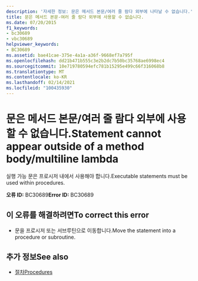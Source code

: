```yaml
---
description: '자세한 정보: 문은 메서드 본문/여러 줄 람다 외부에 나타날 수 없습니다.'
title: 문은 메서드 본문-여러 줄 람다 외부에 사용할 수 없습니다.
ms.date: 07/20/2015
f1_keywords:
- bc30689
- vbc30689
helpviewer_keywords:
- BC30689
ms.assetid: bae41cae-375e-4a1a-a36f-9668ef7a795f
ms.openlocfilehash: dd21b471b555c3e2b2dc7b50bc35768ae6998ec4
ms.sourcegitcommit: 10e719780594efc781b15295e499c66f316068b8
ms.translationtype: MT
ms.contentlocale: ko-KR
ms.lasthandoff: 02/14/2021
ms.locfileid: "100435930"
---
```

# <a name="statement-cannot-appear-outside-of-a-method-bodymultiline-lambda"></a><span data-ttu-id="95ab2-103">문은 메서드 본문/여러 줄 람다 외부에 사용할 수 없습니다.</span><span class="sxs-lookup"><span data-stu-id="95ab2-103">Statement cannot appear outside of a method body/multiline lambda</span></span>

<span data-ttu-id="95ab2-104">실행 가능 문은 프로시저 내에서 사용해야 합니다.</span><span class="sxs-lookup"><span data-stu-id="95ab2-104">Executable statements must be used within procedures.</span></span>  
  
 <span data-ttu-id="95ab2-105">**오류 ID:** BC30689</span><span class="sxs-lookup"><span data-stu-id="95ab2-105">**Error ID:** BC30689</span></span>  
  
## <a name="to-correct-this-error"></a><span data-ttu-id="95ab2-106">이 오류를 해결하려면</span><span class="sxs-lookup"><span data-stu-id="95ab2-106">To correct this error</span></span>  
  
- <span data-ttu-id="95ab2-107">문을 프로시저 또는 서브루틴으로 이동합니다.</span><span class="sxs-lookup"><span data-stu-id="95ab2-107">Move the statement into a procedure or subroutine.</span></span>  
  
## <a name="see-also"></a><span data-ttu-id="95ab2-108">추가 정보</span><span class="sxs-lookup"><span data-stu-id="95ab2-108">See also</span></span>

- [<span data-ttu-id="95ab2-109">절차</span><span class="sxs-lookup"><span data-stu-id="95ab2-109">Procedures</span></span>](../programming-guide/language-features/procedures/index.md)
